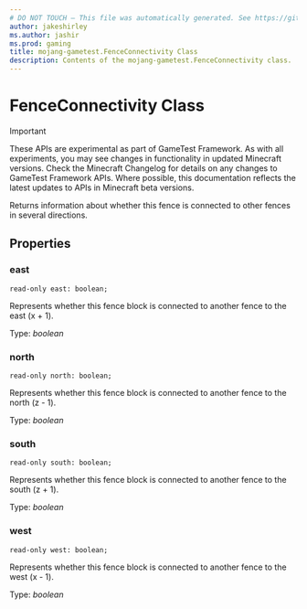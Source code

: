 ```yaml
---
# DO NOT TOUCH — This file was automatically generated. See https://github.com/Mojang/MinecraftScriptingApiDocsGenerator to modify descriptions, examples, etc.
author: jakeshirley
ms.author: jashir
ms.prod: gaming
title: mojang-gametest.FenceConnectivity Class
description: Contents of the mojang-gametest.FenceConnectivity class.
---
```

# FenceConnectivity Class
>[!IMPORTANT]
>These APIs are experimental as part of GameTest Framework. As with all experiments, you may see changes in functionality in updated Minecraft versions. Check the Minecraft Changelog for details on any changes to GameTest Framework APIs. Where possible, this documentation reflects the latest updates to APIs in Minecraft beta versions.

Returns information about whether this fence is connected to other fences in several directions.

## Properties
### **east**
`read-only east: boolean;`

Represents whether this fence block is connected to another fence to the east (x + 1).

Type: *boolean*


### **north**
`read-only north: boolean;`

Represents whether this fence block is connected to another fence to the north (z - 1).

Type: *boolean*


### **south**
`read-only south: boolean;`

Represents whether this fence block is connected to another fence to the south (z + 1).

Type: *boolean*


### **west**
`read-only west: boolean;`

Represents whether this fence block is connected to another fence to the west (x - 1).

Type: *boolean*


